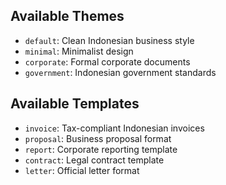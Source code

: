 ## Available Themes
- `default`: Clean Indonesian business style
- `minimal`: Minimalist design
- `corporate`: Formal corporate documents
- `government`: Indonesian government standards

## Available Templates
- `invoice`: Tax-compliant Indonesian invoices
- `proposal`: Business proposal format
- `report`: Corporate reporting template
- `contract`: Legal contract template
- `letter`: Official letter format
